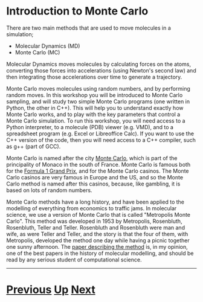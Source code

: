 
# Introduction to Monte Carlo

There are two main methods that are used to move molecules in a simulation;

* Molecular Dynamics (MD)
* Monte Carlo (MC)

Molecular Dynamics moves molecules by calculating forces on the atoms, converting those forces into accelerations (using Newton's second law) and then integrating those accelerations over time to generate a trajectory.

Monte Carlo moves molecules using random numbers, and by performing random moves. In this workshop you will be introduced to Monte Carlo sampling, and will study two simple Monte Carlo programs (one written in Python, the other in C++). This will help you to understand exactly how Monte Carlo works, and to play with the key parameters that control a Monte Carlo simulation. To run this workshop, you will need access to a Python interpreter, to a molecule (PDB) viewer (e.g. VMD), and to a spreadsheet program (e.g. Excel or Libreoffice Calc). If you want to use the C++ version of the code, then you will need access to a C++ compiler, such as g++ (part of GCC).

Monte Carlo is named after the city [Monte Carlo](http://en.wikipedia.org/wiki/Monte_Carlo), which is part of the principality of Monaco in the south of France. Monte Carlo is famous both for the [Formula 1 Grand Prix](http://en.wikipedia.org/wiki/Monaco_Grand_Prix), and for the Monte Carlo casinos. The Monte Carlo casinos are very famous in Europe and the US, and so the Monte Carlo method is named after this casinos, because, like gambling, it is based on lots of random numbers.

Monte Carlo methods have a long history, and have been applied to the modelling of everything from economics to traffic jams. In molecular science, we use a version of Monte Carlo that is called "Metropolis Monte Carlo". This method was developed in 1953 by Metropolis, Rosenbluth, Rosenbluth, Teller and Teller. Rosenbluth and Rosenbluth were man and wife, as were Teller and Teller, and the story is that the four of them, with Metropolis, developed the method one day while having a picnic together one sunny afternoon. The [paper describing the method](http://dx.doi.org/10.1063/1.1699114) is, in my opinion, one of the best papers in the history of molecular modelling, and should be read by any serious student of computational science.

***

# [Previous](README.md) [Up](README.md) [Next](software.md) 

